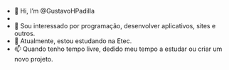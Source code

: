 - 👋 Hi, I’m @GustavoHPadilla
- 
- 👀 Sou interessado por programação, desenvolver aplicativos, sites e outros.
- 🌱 Atualmente, estou estudando na Etec.
- 📫 Quando tenho tempo livre, dedido meu tempo a estudar ou criar um novo projeto.

<!---
GustavoHPadilla/GustavoHPadilla is a ✨ special ✨ repository because its `README.md` (this file) appears on your GitHub profile.
You can click the Preview link to take a look at your changes.
--->
